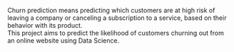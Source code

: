 Churn prediction means predicting which customers are at high risk of leaving a company or canceling a subscription to a service, based on their behavior with its product. </br>
This project aims to predict the likelihood of customers churning out from an online website using Data Science.
